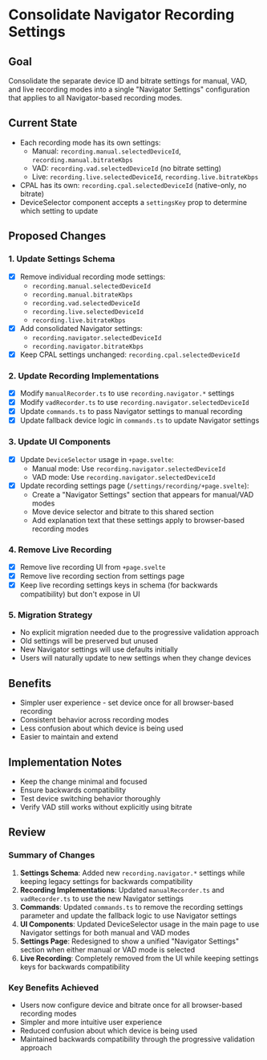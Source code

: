 # Consolidate Navigator Recording Settings

## Goal
Consolidate the separate device ID and bitrate settings for manual, VAD, and live recording modes into a single "Navigator Settings" configuration that applies to all Navigator-based recording modes.

## Current State
- Each recording mode has its own settings:
  - Manual: `recording.manual.selectedDeviceId`, `recording.manual.bitrateKbps`
  - VAD: `recording.vad.selectedDeviceId` (no bitrate setting)
  - Live: `recording.live.selectedDeviceId`, `recording.live.bitrateKbps`
- CPAL has its own: `recording.cpal.selectedDeviceId` (native-only, no bitrate)
- DeviceSelector component accepts a `settingsKey` prop to determine which setting to update

## Proposed Changes

### 1. Update Settings Schema
- [x] Remove individual recording mode settings:
  - `recording.manual.selectedDeviceId`
  - `recording.manual.bitrateKbps`
  - `recording.vad.selectedDeviceId`
  - `recording.live.selectedDeviceId`
  - `recording.live.bitrateKbps`
- [x] Add consolidated Navigator settings:
  - `recording.navigator.selectedDeviceId`
  - `recording.navigator.bitrateKbps`
- [x] Keep CPAL settings unchanged: `recording.cpal.selectedDeviceId`

### 2. Update Recording Implementations
- [x] Modify `manualRecorder.ts` to use `recording.navigator.*` settings
- [x] Modify `vadRecorder.ts` to use `recording.navigator.selectedDeviceId`
- [x] Update `commands.ts` to pass Navigator settings to manual recording
- [x] Update fallback device logic in `commands.ts` to update Navigator settings

### 3. Update UI Components
- [x] Update `DeviceSelector` usage in `+page.svelte`:
  - Manual mode: Use `recording.navigator.selectedDeviceId`
  - VAD mode: Use `recording.navigator.selectedDeviceId`
- [x] Update recording settings page (`/settings/recording/+page.svelte`):
  - Create a "Navigator Settings" section that appears for manual/VAD modes
  - Move device selector and bitrate to this shared section
  - Add explanation text that these settings apply to browser-based recording modes

### 4. Remove Live Recording
- [x] Remove live recording UI from `+page.svelte`
- [x] Remove live recording section from settings page
- [x] Keep live recording settings keys in schema (for backwards compatibility) but don't expose in UI

### 5. Migration Strategy
- No explicit migration needed due to the progressive validation approach
- Old settings will be preserved but unused
- New Navigator settings will use defaults initially
- Users will naturally update to new settings when they change devices

## Benefits
- Simpler user experience - set device once for all browser-based recording
- Consistent behavior across recording modes
- Less confusion about which device is being used
- Easier to maintain and extend

## Implementation Notes
- Keep the change minimal and focused
- Ensure backwards compatibility
- Test device switching behavior thoroughly
- Verify VAD still works without explicitly using bitrate

## Review

### Summary of Changes
1. **Settings Schema**: Added new `recording.navigator.*` settings while keeping legacy settings for backwards compatibility
2. **Recording Implementations**: Updated `manualRecorder.ts` and `vadRecorder.ts` to use the new Navigator settings
3. **Commands**: Updated `commands.ts` to remove the recording settings parameter and update the fallback logic to use Navigator settings
4. **UI Components**: Updated DeviceSelector usage in the main page to use Navigator settings for both manual and VAD modes
5. **Settings Page**: Redesigned to show a unified "Navigator Settings" section when either manual or VAD mode is selected
6. **Live Recording**: Completely removed from the UI while keeping settings keys for backwards compatibility

### Key Benefits Achieved
- Users now configure device and bitrate once for all browser-based recording modes
- Simpler and more intuitive user experience
- Reduced confusion about which device is being used
- Maintained backwards compatibility through the progressive validation approach